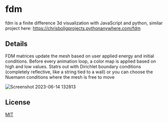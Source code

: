 # fdm
fdm is a finite difference 3d visualization with JavaScript and python,
similar project here: https://chrisboligprojects.pythonanywhere.com/fdm

## Details

FDM matrices update the mesh based on user applied  energy and initial conditions. Before every animation loop, a color map is applied based on high and low values. Statrs out with Dirichlet boundary conditions (completely reflective, like a string tied to a wall) or you can choose the Nuemann conditions where the mesh is free to move


![Screenshot 2023-06-14 132813](https://github.com/chrisbolig/fdm/assets/63374700/4550f9be-b1d9-403c-9fee-16e82dac6e59)

## License

[MIT](https://choosealicense.com/licenses/mit/)

